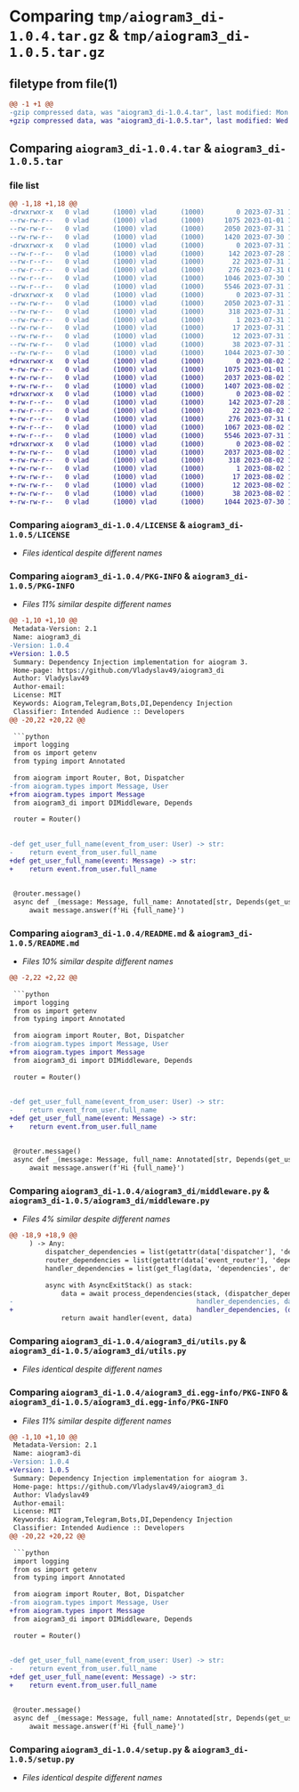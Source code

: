 # Comparing `tmp/aiogram3_di-1.0.4.tar.gz` & `tmp/aiogram3_di-1.0.5.tar.gz`

## filetype from file(1)

```diff
@@ -1 +1 @@
-gzip compressed data, was "aiogram3_di-1.0.4.tar", last modified: Mon Jul 31 10:17:37 2023, max compression
+gzip compressed data, was "aiogram3_di-1.0.5.tar", last modified: Wed Aug  2 12:13:30 2023, max compression
```

## Comparing `aiogram3_di-1.0.4.tar` & `aiogram3_di-1.0.5.tar`

### file list

```diff
@@ -1,18 +1,18 @@
-drwxrwxr-x   0 vlad      (1000) vlad      (1000)        0 2023-07-31 10:17:37.301295 aiogram3_di-1.0.4/
--rw-rw-r--   0 vlad      (1000) vlad      (1000)     1075 2023-01-01 13:29:08.000000 aiogram3_di-1.0.4/LICENSE
--rw-rw-r--   0 vlad      (1000) vlad      (1000)     2050 2023-07-31 10:17:37.301295 aiogram3_di-1.0.4/PKG-INFO
--rw-rw-r--   0 vlad      (1000) vlad      (1000)     1420 2023-07-30 18:50:20.000000 aiogram3_di-1.0.4/README.md
-drwxrwxr-x   0 vlad      (1000) vlad      (1000)        0 2023-07-31 10:17:37.301295 aiogram3_di-1.0.4/aiogram3_di/
--rw-r--r--   0 vlad      (1000) vlad      (1000)      142 2023-07-28 19:36:21.000000 aiogram3_di-1.0.4/aiogram3_di/__init__.py
--rw-r--r--   0 vlad      (1000) vlad      (1000)       22 2023-07-31 10:16:49.000000 aiogram3_di-1.0.4/aiogram3_di/_version.py
--rw-r--r--   0 vlad      (1000) vlad      (1000)      276 2023-07-31 08:28:38.000000 aiogram3_di-1.0.4/aiogram3_di/depends.py
--rw-r--r--   0 vlad      (1000) vlad      (1000)     1046 2023-07-30 15:37:12.000000 aiogram3_di-1.0.4/aiogram3_di/middleware.py
--rw-r--r--   0 vlad      (1000) vlad      (1000)     5546 2023-07-31 10:11:43.000000 aiogram3_di-1.0.4/aiogram3_di/utils.py
-drwxrwxr-x   0 vlad      (1000) vlad      (1000)        0 2023-07-31 10:17:37.301295 aiogram3_di-1.0.4/aiogram3_di.egg-info/
--rw-rw-r--   0 vlad      (1000) vlad      (1000)     2050 2023-07-31 10:17:37.000000 aiogram3_di-1.0.4/aiogram3_di.egg-info/PKG-INFO
--rw-rw-r--   0 vlad      (1000) vlad      (1000)      318 2023-07-31 10:17:37.000000 aiogram3_di-1.0.4/aiogram3_di.egg-info/SOURCES.txt
--rw-rw-r--   0 vlad      (1000) vlad      (1000)        1 2023-07-31 10:17:37.000000 aiogram3_di-1.0.4/aiogram3_di.egg-info/dependency_links.txt
--rw-rw-r--   0 vlad      (1000) vlad      (1000)       17 2023-07-31 10:17:37.000000 aiogram3_di-1.0.4/aiogram3_di.egg-info/requires.txt
--rw-rw-r--   0 vlad      (1000) vlad      (1000)       12 2023-07-31 10:17:37.000000 aiogram3_di-1.0.4/aiogram3_di.egg-info/top_level.txt
--rw-rw-r--   0 vlad      (1000) vlad      (1000)       38 2023-07-31 10:17:37.301295 aiogram3_di-1.0.4/setup.cfg
--rw-rw-r--   0 vlad      (1000) vlad      (1000)     1044 2023-07-30 19:11:38.000000 aiogram3_di-1.0.4/setup.py
+drwxrwxr-x   0 vlad      (1000) vlad      (1000)        0 2023-08-02 12:13:30.469361 aiogram3_di-1.0.5/
+-rw-rw-r--   0 vlad      (1000) vlad      (1000)     1075 2023-01-01 13:29:08.000000 aiogram3_di-1.0.5/LICENSE
+-rw-rw-r--   0 vlad      (1000) vlad      (1000)     2037 2023-08-02 12:13:30.469361 aiogram3_di-1.0.5/PKG-INFO
+-rw-rw-r--   0 vlad      (1000) vlad      (1000)     1407 2023-08-02 12:12:17.000000 aiogram3_di-1.0.5/README.md
+drwxrwxr-x   0 vlad      (1000) vlad      (1000)        0 2023-08-02 12:13:30.469361 aiogram3_di-1.0.5/aiogram3_di/
+-rw-r--r--   0 vlad      (1000) vlad      (1000)      142 2023-07-28 19:36:21.000000 aiogram3_di-1.0.5/aiogram3_di/__init__.py
+-rw-r--r--   0 vlad      (1000) vlad      (1000)       22 2023-08-02 12:11:35.000000 aiogram3_di-1.0.5/aiogram3_di/_version.py
+-rw-r--r--   0 vlad      (1000) vlad      (1000)      276 2023-07-31 08:28:38.000000 aiogram3_di-1.0.5/aiogram3_di/depends.py
+-rw-r--r--   0 vlad      (1000) vlad      (1000)     1067 2023-08-02 12:10:09.000000 aiogram3_di-1.0.5/aiogram3_di/middleware.py
+-rw-r--r--   0 vlad      (1000) vlad      (1000)     5546 2023-07-31 10:11:43.000000 aiogram3_di-1.0.5/aiogram3_di/utils.py
+drwxrwxr-x   0 vlad      (1000) vlad      (1000)        0 2023-08-02 12:13:30.469361 aiogram3_di-1.0.5/aiogram3_di.egg-info/
+-rw-rw-r--   0 vlad      (1000) vlad      (1000)     2037 2023-08-02 12:13:30.000000 aiogram3_di-1.0.5/aiogram3_di.egg-info/PKG-INFO
+-rw-rw-r--   0 vlad      (1000) vlad      (1000)      318 2023-08-02 12:13:30.000000 aiogram3_di-1.0.5/aiogram3_di.egg-info/SOURCES.txt
+-rw-rw-r--   0 vlad      (1000) vlad      (1000)        1 2023-08-02 12:13:30.000000 aiogram3_di-1.0.5/aiogram3_di.egg-info/dependency_links.txt
+-rw-rw-r--   0 vlad      (1000) vlad      (1000)       17 2023-08-02 12:13:30.000000 aiogram3_di-1.0.5/aiogram3_di.egg-info/requires.txt
+-rw-rw-r--   0 vlad      (1000) vlad      (1000)       12 2023-08-02 12:13:30.000000 aiogram3_di-1.0.5/aiogram3_di.egg-info/top_level.txt
+-rw-rw-r--   0 vlad      (1000) vlad      (1000)       38 2023-08-02 12:13:30.469361 aiogram3_di-1.0.5/setup.cfg
+-rw-rw-r--   0 vlad      (1000) vlad      (1000)     1044 2023-07-30 19:11:38.000000 aiogram3_di-1.0.5/setup.py
```

### Comparing `aiogram3_di-1.0.4/LICENSE` & `aiogram3_di-1.0.5/LICENSE`

 * *Files identical despite different names*

### Comparing `aiogram3_di-1.0.4/PKG-INFO` & `aiogram3_di-1.0.5/PKG-INFO`

 * *Files 11% similar despite different names*

```diff
@@ -1,10 +1,10 @@
 Metadata-Version: 2.1
 Name: aiogram3_di
-Version: 1.0.4
+Version: 1.0.5
 Summary: Dependency Injection implementation for aiogram 3.
 Home-page: https://github.com/Vladyslav49/aiogram3_di
 Author: Vladyslav49
 Author-email: 
 License: MIT
 Keywords: Aiogram,Telegram,Bots,DI,Dependency Injection
 Classifier: Intended Audience :: Developers
@@ -20,22 +20,22 @@
 
 ```python
 import logging
 from os import getenv
 from typing import Annotated
 
 from aiogram import Router, Bot, Dispatcher
-from aiogram.types import Message, User
+from aiogram.types import Message
 from aiogram3_di import DIMiddleware, Depends
 
 router = Router()
 
 
-def get_user_full_name(event_from_user: User) -> str:
-    return event_from_user.full_name
+def get_user_full_name(event: Message) -> str:
+    return event.from_user.full_name
 
 
 @router.message()
 async def _(message: Message, full_name: Annotated[str, Depends(get_user_full_name)]) -> None:
     await message.answer(f'Hi {full_name}')
```

### Comparing `aiogram3_di-1.0.4/README.md` & `aiogram3_di-1.0.5/README.md`

 * *Files 10% similar despite different names*

```diff
@@ -2,22 +2,22 @@
 
 ```python
 import logging
 from os import getenv
 from typing import Annotated
 
 from aiogram import Router, Bot, Dispatcher
-from aiogram.types import Message, User
+from aiogram.types import Message
 from aiogram3_di import DIMiddleware, Depends
 
 router = Router()
 
 
-def get_user_full_name(event_from_user: User) -> str:
-    return event_from_user.full_name
+def get_user_full_name(event: Message) -> str:
+    return event.from_user.full_name
 
 
 @router.message()
 async def _(message: Message, full_name: Annotated[str, Depends(get_user_full_name)]) -> None:
     await message.answer(f'Hi {full_name}')
```

### Comparing `aiogram3_di-1.0.4/aiogram3_di/middleware.py` & `aiogram3_di-1.0.5/aiogram3_di/middleware.py`

 * *Files 4% similar despite different names*

```diff
@@ -18,9 +18,9 @@
     ) -> Any:
         dispatcher_dependencies = list(getattr(data['dispatcher'], 'dependencies', []))
         router_dependencies = list(getattr(data['event_router'], 'dependencies', []))
         handler_dependencies = list(get_flag(data, 'dependencies', default=[]))
 
         async with AsyncExitStack() as stack:
             data = await process_dependencies(stack, (dispatcher_dependencies + router_dependencies),
-                                              handler_dependencies, data.copy())
+                                              handler_dependencies, (data.copy() | {'event': event}))
             return await handler(event, data)
```

### Comparing `aiogram3_di-1.0.4/aiogram3_di/utils.py` & `aiogram3_di-1.0.5/aiogram3_di/utils.py`

 * *Files identical despite different names*

### Comparing `aiogram3_di-1.0.4/aiogram3_di.egg-info/PKG-INFO` & `aiogram3_di-1.0.5/aiogram3_di.egg-info/PKG-INFO`

 * *Files 11% similar despite different names*

```diff
@@ -1,10 +1,10 @@
 Metadata-Version: 2.1
 Name: aiogram3-di
-Version: 1.0.4
+Version: 1.0.5
 Summary: Dependency Injection implementation for aiogram 3.
 Home-page: https://github.com/Vladyslav49/aiogram3_di
 Author: Vladyslav49
 Author-email: 
 License: MIT
 Keywords: Aiogram,Telegram,Bots,DI,Dependency Injection
 Classifier: Intended Audience :: Developers
@@ -20,22 +20,22 @@
 
 ```python
 import logging
 from os import getenv
 from typing import Annotated
 
 from aiogram import Router, Bot, Dispatcher
-from aiogram.types import Message, User
+from aiogram.types import Message
 from aiogram3_di import DIMiddleware, Depends
 
 router = Router()
 
 
-def get_user_full_name(event_from_user: User) -> str:
-    return event_from_user.full_name
+def get_user_full_name(event: Message) -> str:
+    return event.from_user.full_name
 
 
 @router.message()
 async def _(message: Message, full_name: Annotated[str, Depends(get_user_full_name)]) -> None:
     await message.answer(f'Hi {full_name}')
```

### Comparing `aiogram3_di-1.0.4/setup.py` & `aiogram3_di-1.0.5/setup.py`

 * *Files identical despite different names*

